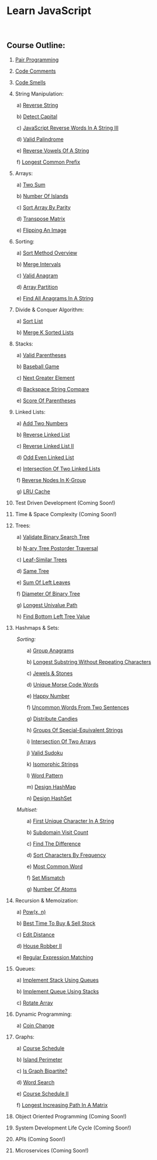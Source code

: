 # Learn JavaScript
<br/>

## Course Outline:

1. [Pair Programming][PairProgramming]

2. [Code Comments][CodeComments]

3. [Code Smells][CodeSmells]

4. String Manipulation:

&nbsp;&nbsp;&nbsp;&nbsp;&nbsp;&nbsp;&nbsp;a) [Reverse String][ReverseString]

&nbsp;&nbsp;&nbsp;&nbsp;&nbsp;&nbsp;&nbsp;b) [Detect Capital][DetectCapital]

&nbsp;&nbsp;&nbsp;&nbsp;&nbsp;&nbsp;&nbsp;c) [JavaScript Reverse Words In A String III][ReverseWordsInAStringIII]

&nbsp;&nbsp;&nbsp;&nbsp;&nbsp;&nbsp;&nbsp;d) [Valid Palindrome][ValidPalindrome]

&nbsp;&nbsp;&nbsp;&nbsp;&nbsp;&nbsp;&nbsp;e) [Reverse Vowels Of A String][ReverseVowelsOfAString]

&nbsp;&nbsp;&nbsp;&nbsp;&nbsp;&nbsp;&nbsp;f) [Longest Common Prefix][LongestCommonPrefix]

5. Arrays:

&nbsp;&nbsp;&nbsp;&nbsp;&nbsp;&nbsp;&nbsp;a) [Two Sum][TwoSum]

&nbsp;&nbsp;&nbsp;&nbsp;&nbsp;&nbsp;&nbsp;b) [Number Of Islands][NumberOfIslands]

&nbsp;&nbsp;&nbsp;&nbsp;&nbsp;&nbsp;&nbsp;c) [Sort Array By Parity][SortArrayByParity]

&nbsp;&nbsp;&nbsp;&nbsp;&nbsp;&nbsp;&nbsp;d) [Transpose Matrix][TransposeMatrix]

&nbsp;&nbsp;&nbsp;&nbsp;&nbsp;&nbsp;&nbsp;e) [Flipping An Image][FlippingAnImage]

6. Sorting:

&nbsp;&nbsp;&nbsp;&nbsp;&nbsp;&nbsp;&nbsp;a) [Sort Method Overview][SortMethodOverview]

&nbsp;&nbsp;&nbsp;&nbsp;&nbsp;&nbsp;&nbsp;b) [Merge Intervals][MergeIntervals]

&nbsp;&nbsp;&nbsp;&nbsp;&nbsp;&nbsp;&nbsp;c) [Valid Anagram][ValidAnagram]

&nbsp;&nbsp;&nbsp;&nbsp;&nbsp;&nbsp;&nbsp;d) [Array Partition][ArrayPartition]

&nbsp;&nbsp;&nbsp;&nbsp;&nbsp;&nbsp;&nbsp;e) [Find All Anagrams In A String][FindAllAnagramsInAString]

7. Divide & Conquer Algorithm:

&nbsp;&nbsp;&nbsp;&nbsp;&nbsp;&nbsp;&nbsp;a) [Sort List][SortList]

&nbsp;&nbsp;&nbsp;&nbsp;&nbsp;&nbsp;&nbsp;b) [Merge K Sorted Lists][MergeKSortedLists]

8. Stacks:

&nbsp;&nbsp;&nbsp;&nbsp;&nbsp;&nbsp;&nbsp;a) [Valid Parentheses][ValidParentheses]

&nbsp;&nbsp;&nbsp;&nbsp;&nbsp;&nbsp;&nbsp;b) [Baseball Game][BaseballGame]

&nbsp;&nbsp;&nbsp;&nbsp;&nbsp;&nbsp;&nbsp;c) [Next Greater Element][NextGreaterElement]

&nbsp;&nbsp;&nbsp;&nbsp;&nbsp;&nbsp;&nbsp;d) [Backspace String Compare][BackspaceStringCompare]

&nbsp;&nbsp;&nbsp;&nbsp;&nbsp;&nbsp;&nbsp;e) [Score Of Parentheses][ScoreOfParentheses]

9. Linked Lists:

&nbsp;&nbsp;&nbsp;&nbsp;&nbsp;&nbsp;&nbsp;a) [Add Two Numbers][AddTwoNumbers]

&nbsp;&nbsp;&nbsp;&nbsp;&nbsp;&nbsp;&nbsp;b) [Reverse Linked List][ReverseLinkedList]

&nbsp;&nbsp;&nbsp;&nbsp;&nbsp;&nbsp;&nbsp;c) [Reverse Linked List II][ReverseLinkedListII]

&nbsp;&nbsp;&nbsp;&nbsp;&nbsp;&nbsp;&nbsp;d) [Odd Even Linked List][OddEvenLinkedList]

&nbsp;&nbsp;&nbsp;&nbsp;&nbsp;&nbsp;&nbsp;e) [Intersection Of Two Linked Lists][IntersectionOfTwoLinkedLists]

&nbsp;&nbsp;&nbsp;&nbsp;&nbsp;&nbsp;&nbsp;f) [Reverse Nodes In K-Group][ReverseNodesInKGroup]

&nbsp;&nbsp;&nbsp;&nbsp;&nbsp;&nbsp;&nbsp;g) [LRU Cache][LRUCache]

10. Test Driven Development (Coming Soon!)

11. Time & Space Complexity (Coming Soon!)

12. Trees:

&nbsp;&nbsp;&nbsp;&nbsp;&nbsp;&nbsp;&nbsp;a) [Validate Binary Search Tree][ValidateBinarySearchTree]

&nbsp;&nbsp;&nbsp;&nbsp;&nbsp;&nbsp;&nbsp;b) [N-ary Tree Postorder Traversal][NaryTreePostorderTraversal]

&nbsp;&nbsp;&nbsp;&nbsp;&nbsp;&nbsp;&nbsp;c) [Leaf-Similar Trees][LeafSimilarTrees]

&nbsp;&nbsp;&nbsp;&nbsp;&nbsp;&nbsp;&nbsp;d) [Same Tree][SameTree]

&nbsp;&nbsp;&nbsp;&nbsp;&nbsp;&nbsp;&nbsp;e) [Sum Of Left Leaves][SumOfLeftLeaves]

&nbsp;&nbsp;&nbsp;&nbsp;&nbsp;&nbsp;&nbsp;f) [Diameter Of Binary Tree][DiameterOfBinaryTree]

&nbsp;&nbsp;&nbsp;&nbsp;&nbsp;&nbsp;&nbsp;g) [Longest Univalue Path][LongestUnivaluePath]

&nbsp;&nbsp;&nbsp;&nbsp;&nbsp;&nbsp;&nbsp;h) [Find Bottom Left Tree Value][FindBottomLeftTreeValue]

13. Hashmaps & Sets:

&nbsp;&nbsp;&nbsp;&nbsp;&nbsp;&nbsp;&nbsp;*Sorting:*

&nbsp;&nbsp;&nbsp;&nbsp;&nbsp;&nbsp;&nbsp;&nbsp;&nbsp;&nbsp;&nbsp;&nbsp;&nbsp;&nbsp;a) [Group Anagrams][GroupAnagrams]

&nbsp;&nbsp;&nbsp;&nbsp;&nbsp;&nbsp;&nbsp;&nbsp;&nbsp;&nbsp;&nbsp;&nbsp;&nbsp;&nbsp;b) [Longest Substring Without Repeating Characters][LongestSubstringWithoutRepeatingCharacters]

&nbsp;&nbsp;&nbsp;&nbsp;&nbsp;&nbsp;&nbsp;&nbsp;&nbsp;&nbsp;&nbsp;&nbsp;&nbsp;&nbsp;c) [Jewels & Stones][JewelsAndStones]

&nbsp;&nbsp;&nbsp;&nbsp;&nbsp;&nbsp;&nbsp;&nbsp;&nbsp;&nbsp;&nbsp;&nbsp;&nbsp;&nbsp;d) [Unique Morse Code Words][UniqueMorseCodeWords]

&nbsp;&nbsp;&nbsp;&nbsp;&nbsp;&nbsp;&nbsp;&nbsp;&nbsp;&nbsp;&nbsp;&nbsp;&nbsp;&nbsp;e) [Happy Number][HappyNumber]

&nbsp;&nbsp;&nbsp;&nbsp;&nbsp;&nbsp;&nbsp;&nbsp;&nbsp;&nbsp;&nbsp;&nbsp;&nbsp;&nbsp;f) [Uncommon Words From Two Sentences][UncommonWordsFromTwoSentences]

&nbsp;&nbsp;&nbsp;&nbsp;&nbsp;&nbsp;&nbsp;&nbsp;&nbsp;&nbsp;&nbsp;&nbsp;&nbsp;&nbsp;g) [Distribute Candies][DistributeCandies]

&nbsp;&nbsp;&nbsp;&nbsp;&nbsp;&nbsp;&nbsp;&nbsp;&nbsp;&nbsp;&nbsp;&nbsp;&nbsp;&nbsp;h) [Groups Of Special-Equivalent Strings][GroupsOfSpecialEquivalentStrings]

&nbsp;&nbsp;&nbsp;&nbsp;&nbsp;&nbsp;&nbsp;&nbsp;&nbsp;&nbsp;&nbsp;&nbsp;&nbsp;&nbsp;i) [Intersection Of Two Arrays][IntersectionOfTwoArrays]

&nbsp;&nbsp;&nbsp;&nbsp;&nbsp;&nbsp;&nbsp;&nbsp;&nbsp;&nbsp;&nbsp;&nbsp;&nbsp;&nbsp;j) [Valid Sudoku][ValidSudoku]

&nbsp;&nbsp;&nbsp;&nbsp;&nbsp;&nbsp;&nbsp;&nbsp;&nbsp;&nbsp;&nbsp;&nbsp;&nbsp;&nbsp;k) [Isomorphic Strings][IsomorphicStrings]

&nbsp;&nbsp;&nbsp;&nbsp;&nbsp;&nbsp;&nbsp;&nbsp;&nbsp;&nbsp;&nbsp;&nbsp;&nbsp;&nbsp;l) [Word Pattern][WordPattern]

&nbsp;&nbsp;&nbsp;&nbsp;&nbsp;&nbsp;&nbsp;&nbsp;&nbsp;&nbsp;&nbsp;&nbsp;&nbsp;&nbsp;m) [Design HashMap][DesignHashMap]

&nbsp;&nbsp;&nbsp;&nbsp;&nbsp;&nbsp;&nbsp;&nbsp;&nbsp;&nbsp;&nbsp;&nbsp;&nbsp;&nbsp;n) [Design HashSet][DesignHashSet]

&nbsp;&nbsp;&nbsp;&nbsp;&nbsp;&nbsp;&nbsp;*Multiset:*

&nbsp;&nbsp;&nbsp;&nbsp;&nbsp;&nbsp;&nbsp;&nbsp;&nbsp;&nbsp;&nbsp;&nbsp;&nbsp;&nbsp;a) [First Unique Character In A String][FirstUniqueCharacterInAString]

&nbsp;&nbsp;&nbsp;&nbsp;&nbsp;&nbsp;&nbsp;&nbsp;&nbsp;&nbsp;&nbsp;&nbsp;&nbsp;&nbsp;b) [Subdomain Visit Count][SubdomainVisitCount]

&nbsp;&nbsp;&nbsp;&nbsp;&nbsp;&nbsp;&nbsp;&nbsp;&nbsp;&nbsp;&nbsp;&nbsp;&nbsp;&nbsp;c) [Find The Difference][FindTheDifference]

&nbsp;&nbsp;&nbsp;&nbsp;&nbsp;&nbsp;&nbsp;&nbsp;&nbsp;&nbsp;&nbsp;&nbsp;&nbsp;&nbsp;d) [Sort Characters By Frequency][SortCharactersByFrequency]

&nbsp;&nbsp;&nbsp;&nbsp;&nbsp;&nbsp;&nbsp;&nbsp;&nbsp;&nbsp;&nbsp;&nbsp;&nbsp;&nbsp;e) [Most Common Word][MostCommonWord]

&nbsp;&nbsp;&nbsp;&nbsp;&nbsp;&nbsp;&nbsp;&nbsp;&nbsp;&nbsp;&nbsp;&nbsp;&nbsp;&nbsp;f) [Set Mismatch][SetMismatch]

&nbsp;&nbsp;&nbsp;&nbsp;&nbsp;&nbsp;&nbsp;&nbsp;&nbsp;&nbsp;&nbsp;&nbsp;&nbsp;&nbsp;g) [Number Of Atoms][NumberOfAtoms]

14. Recursion & Memoization:

&nbsp;&nbsp;&nbsp;&nbsp;&nbsp;&nbsp;&nbsp;a) [Pow(x, n)][PowXN]

&nbsp;&nbsp;&nbsp;&nbsp;&nbsp;&nbsp;&nbsp;b) [Best Time To Buy & Sell Stock][BestTimeToBuyAndSellStock]

&nbsp;&nbsp;&nbsp;&nbsp;&nbsp;&nbsp;&nbsp;c) [Edit Distance][EditDistance]

&nbsp;&nbsp;&nbsp;&nbsp;&nbsp;&nbsp;&nbsp;d) [House Robber II][HouseRobberII]

&nbsp;&nbsp;&nbsp;&nbsp;&nbsp;&nbsp;&nbsp;e) [Regular Expression Matching][RegularExpressionMatching]

15. Queues:

&nbsp;&nbsp;&nbsp;&nbsp;&nbsp;&nbsp;&nbsp;a) [Implement Stack Using Queues][ImplementStackUsingQueues]

&nbsp;&nbsp;&nbsp;&nbsp;&nbsp;&nbsp;&nbsp;b) [Implement Queue Using Stacks][ImplementQueueUsingStacks]

&nbsp;&nbsp;&nbsp;&nbsp;&nbsp;&nbsp;&nbsp;c) [Rotate Array][RotateArray]

16. Dynamic Programming:

&nbsp;&nbsp;&nbsp;&nbsp;&nbsp;&nbsp;&nbsp;a) [Coin Change][CoinChange]

17. Graphs:

&nbsp;&nbsp;&nbsp;&nbsp;&nbsp;&nbsp;&nbsp;a) [Course Schedule][CourseSchedule]

&nbsp;&nbsp;&nbsp;&nbsp;&nbsp;&nbsp;&nbsp;b) [Island Perimeter][IslandPerimeter]

&nbsp;&nbsp;&nbsp;&nbsp;&nbsp;&nbsp;&nbsp;c) [Is Graph Bipartite?][IsGraphBipartite]

&nbsp;&nbsp;&nbsp;&nbsp;&nbsp;&nbsp;&nbsp;d) [Word Search][WordSearch]

&nbsp;&nbsp;&nbsp;&nbsp;&nbsp;&nbsp;&nbsp;e) [Course Schedule II][CourseScheduleII]

&nbsp;&nbsp;&nbsp;&nbsp;&nbsp;&nbsp;&nbsp;f) [Longest Increasing Path In A Matrix][LongestIncreasingPathInAMatrix]

18. Object Oriented Programming (Coming Soon!)

19. System Development Life Cycle (Coming Soon!)

20. APIs (Coming Soon!)

21. Microservices (Coming Soon!)
<br/>
<br/>

[PairProgramming]: https://github.com/Superklok/ProgrammingPrinciples/blob/main/PairProgramming.md
[CodeComments]: https://github.com/Superklok/ProgrammingPrinciples/blob/main/CodeComments.md
[CodeSmells]: https://github.com/Superklok/ProgrammingPrinciples/blob/main/CodeSmells.md
[ReverseString]: https://github.com/Superklok/JavaScriptStrings/blob/main/JavaScriptReverseString.md
[DetectCapital]: https://github.com/Superklok/JavaScriptStrings/blob/main/JavaScriptDetectCapital.md
[ReverseWordsInAStringIII]: https://github.com/Superklok/JavaScriptStrings/blob/main/JavaScriptReverseWordsInAStringIII.md
[ValidPalindrome]: https://github.com/Superklok/JavaScriptStrings/blob/main/JavaScriptValidPalindrome.md
[ReverseVowelsOfAString]: https://github.com/Superklok/JavaScriptStrings/blob/main/JavaScriptReverseVowelsOfAString.md
[LongestCommonPrefix]: https://github.com/Superklok/JavaScriptStrings/blob/main/JavaScriptLongestCommonPrefix.md
[TwoSum]: https://github.com/Superklok/JavaScriptArrays/blob/main/JavaScriptTwoSum.md
[NumberOfIslands]: https://github.com/Superklok/JavaScriptArrays/blob/main/JavaScriptNumberOfIslands.md
[SortArrayByParity]: https://github.com/Superklok/JavaScriptArrays/blob/main/JavaScriptSortArrayByParity.md
[TransposeMatrix]: https://github.com/Superklok/JavaScriptArrays/blob/main/JavaScriptTransposeMatrix.md
[FlippingAnImage]: https://github.com/Superklok/JavaScriptArrays/blob/main/JavaScriptFlippingAnImage.md
[SortMethodOverview]: https://github.com/Superklok/JavaScriptSorting/blob/main/JavaScriptArraySortMethodOverview.md
[MergeIntervals]: https://github.com/Superklok/JavaScriptSorting/blob/main/JavaScriptMergeIntervals.md
[ValidAnagram]: https://github.com/Superklok/JavaScriptSorting/blob/main/JavaScriptValidAnagram.md
[ArrayPartition]: https://github.com/Superklok/JavaScriptSorting/blob/main/JavaScriptArrayPartition.md
[FindAllAnagramsInAString]: https://github.com/Superklok/JavaScriptSorting/blob/main/JavaScriptFindAllAnagramsInAString.md
[SortList]: https://github.com/Superklok/JavaScriptDivideAndConquer/blob/main/JavaScriptSortList.md
[MergeKSortedLists]: https://github.com/Superklok/JavaScriptDivideAndConquer/blob/main/JavaScriptMergeKSortedLists.md
[ValidParentheses]: https://github.com/Superklok/JavaScriptStacks/blob/main/JavaScriptValidParentheses.md
[BaseballGame]: https://github.com/Superklok/JavaScriptStacks/blob/main/JavaScriptBaseballGame.md
[NextGreaterElement]: https://github.com/Superklok/JavaScriptStacks/blob/main/JavaScriptNextGreaterElement.md
[BackspaceStringCompare]: https://github.com/Superklok/JavaScriptStacks/blob/main/JavaScriptBackspaceStringCompare.md
[ScoreOfParentheses]: https://github.com/Superklok/JavaScriptStacks/blob/main/JavaScriptScoreOfParentheses.md
[AddTwoNumbers]: https://github.com/Superklok/JavaScriptLinkedLists/blob/main/JavaScriptAddTwoNumbers.md
[ReverseLinkedList]: https://github.com/Superklok/JavaScriptLinkedLists/blob/main/JavaScriptReverseLinkedList.md
[ReverseLinkedListII]: https://github.com/Superklok/JavaScriptLinkedLists/blob/main/JavaScriptReverseLinkedListII.md
[OddEvenLinkedList]: https://github.com/Superklok/JavaScriptLinkedLists/blob/main/JavaScriptOddEvenLinkedList.md
[IntersectionOfTwoLinkedLists]: https://github.com/Superklok/JavaScriptLinkedLists/blob/main/JavaScriptIntersectionOfTwoLinkedLists.md
[ReverseNodesInKGroup]: https://github.com/Superklok/JavaScriptLinkedLists/blob/main/JavaScriptReverseNodesInKGroup.md
[LRUCache]: https://github.com/Superklok/JavaScriptLinkedLists/blob/main/JavaScriptLRUCache.md
[ValidateBinarySearchTree]: https://github.com/Superklok/JavaScriptTrees/blob/main/JavaScriptValidateBinarySearchTree.md
[NaryTreePostorderTraversal]: https://github.com/Superklok/JavaScriptTrees/blob/main/JavaScriptNaryTreePostorderTraversal.md
[LeafSimilarTrees]: https://github.com/Superklok/JavaScriptTrees/blob/main/JavaScriptLeafSimilarTrees.md
[SameTree]: https://github.com/Superklok/JavaScriptTrees/blob/main/JavaScriptSameTree.md
[SumOfLeftLeaves]: https://github.com/Superklok/JavaScriptTrees/blob/main/JavaScriptSumOfLeftLeaves.md
[DiameterOfBinaryTree]: https://github.com/Superklok/JavaScriptTrees/blob/main/JavaScriptDiameterOfBinaryTree.md
[LongestUnivaluePath]: https://github.com/Superklok/JavaScriptTrees/blob/main/JavaScriptLongestUnivaluePath.md
[FindBottomLeftTreeValue]: https://github.com/Superklok/JavaScriptTrees/blob/main/JavaScriptFindBottomLeftTreeValue.md
[GroupAnagrams]: https://github.com/Superklok/JavaScriptHashMapsAndSets/blob/main/Sorting/JavaScriptGroupAnagrams.md
[LongestSubstringWithoutRepeatingCharacters]: https://github.com/Superklok/JavaScriptHashMapsAndSets/blob/main/Sorting/JavaScriptLongestSubstringWithoutRepeatingCharacters.md
[JewelsAndStones]: https://github.com/Superklok/JavaScriptHashMapsAndSets/blob/main/Sorting/JavaScriptJewelsAndStones.md
[UniqueMorseCodeWords]: https://github.com/Superklok/JavaScriptHashMapsAndSets/blob/main/Sorting/JavaScriptUniqueMorseCodeWords.md
[HappyNumber]: https://github.com/Superklok/JavaScriptHashMapsAndSets/blob/main/Sorting/JavaScriptHappyNumber.md
[UncommonWordsFromTwoSentences]: https://github.com/Superklok/JavaScriptHashMapsAndSets/blob/main/Sorting/JavaScriptUncommonWordsFromTwoSentences.md
[DistributeCandies]: https://github.com/Superklok/JavaScriptHashMapsAndSets/blob/main/Sorting/JavaScriptDistributeCandies.md
[GroupsOfSpecialEquivalentStrings]: https://github.com/Superklok/JavaScriptHashMapsAndSets/blob/main/Sorting/JavaScriptGroupsOfSpecialEquivalentStrings.md
[IntersectionOfTwoArrays]: https://github.com/Superklok/JavaScriptHashMapsAndSets/blob/main/Sorting/JavaScriptIntersectionOfTwoArrays.md
[ValidSudoku]: https://github.com/Superklok/JavaScriptHashMapsAndSets/blob/main/Sorting/JavaScriptValidSudoku.md
[IsomorphicStrings]: https://github.com/Superklok/JavaScriptHashMapsAndSets/blob/main/Sorting/JavaScriptIsomorphicStrings.md
[WordPattern]: https://github.com/Superklok/JavaScriptHashMapsAndSets/blob/main/Sorting/JavaScriptWordPattern.md
[DesignHashMap]: https://github.com/Superklok/JavaScriptHashMapsAndSets/blob/main/Sorting/JavaScriptDesignHashMap.md
[DesignHashSet]: https://github.com/Superklok/JavaScriptHashMapsAndSets/blob/main/Sorting/JavaScriptDesignHashSet.md
[FirstUniqueCharacterInAString]: https://github.com/Superklok/JavaScriptHashMapsAndSets/blob/main/Multiset/JavaScriptFirstUniqueCharacterInAString.md
[SubdomainVisitCount]: https://github.com/Superklok/JavaScriptHashMapsAndSets/blob/main/Multiset/JavaScriptSubdomainVisitCount.md
[FindTheDifference]: https://github.com/Superklok/JavaScriptHashMapsAndSets/blob/main/Multiset/JavaScriptFindTheDifference.md
[SortCharactersByFrequency]: https://github.com/Superklok/JavaScriptHashMapsAndSets/blob/main/Multiset/JavaScriptSortCharactersByFrequency.md
[MostCommonWord]: https://github.com/Superklok/JavaScriptHashMapsAndSets/blob/main/Multiset/JavaScriptMostCommonWord.md
[SetMismatch]: https://github.com/Superklok/JavaScriptHashMapsAndSets/blob/main/Multiset/JavaScriptSetMismatch.md
[NumberOfAtoms]: https://github.com/Superklok/JavaScriptHashMapsAndSets/blob/main/Multiset/JavaScriptNumberOfAtoms.md
[PowXN]: https://github.com/Superklok/JavaScriptRecursionAndMemoization/blob/main/JavaScriptPowXN.md
[BestTimeToBuyAndSellStock]: https://github.com/Superklok/JavaScriptRecursionAndMemoization/blob/main/JavaScriptBestTimeToBuyAndSellStock.md
[EditDistance]: https://github.com/Superklok/JavaScriptRecursionAndMemoization/blob/main/JavaScriptEditDistance.md
[HouseRobberII]: https://github.com/Superklok/JavaScriptRecursionAndMemoization/blob/main/JavaScriptHouseRobberII.md
[RegularExpressionMatching]: https://github.com/Superklok/JavaScriptRecursionAndMemoization/blob/main/JavaScriptRegularExpressionMatching.md
[ImplementStackUsingQueues]: https://github.com/Superklok/JavaScriptQueues/blob/main/JavaScriptImplementStackUsingQueues.md
[ImplementQueueUsingStacks]: https://github.com/Superklok/JavaScriptQueues/blob/main/JavaScriptImplementQueueUsingStacks.md
[RotateArray]: https://github.com/Superklok/JavaScriptQueues/blob/main/JavaScriptRotateArray.md
[CoinChange]: https://github.com/Superklok/JavaScriptDynamicProgramming/blob/main/JavaScriptCoinChange.md
[CourseSchedule]: https://github.com/Superklok/JavaScriptGraphs/blob/main/JavaScriptCourseSchedule.md
[IslandPerimeter]: https://github.com/Superklok/JavaScriptGraphs/blob/main/JavaScriptIslandPerimeter.md
[IsGraphBipartite]: https://github.com/Superklok/JavaScriptGraphs/blob/main/JavaScriptIsGraphBipartite.md
[WordSearch]: https://github.com/Superklok/JavaScriptGraphs/blob/main/JavaScriptWordSearch.md
[CourseScheduleII]: https://github.com/Superklok/JavaScriptGraphs/blob/main/JavaScriptCourseScheduleII.md
[LongestIncreasingPathInAMatrix]: https://github.com/Superklok/JavaScriptGraphs/blob/main/JavaScriptLongestIncreasingPathInAMatrix.md